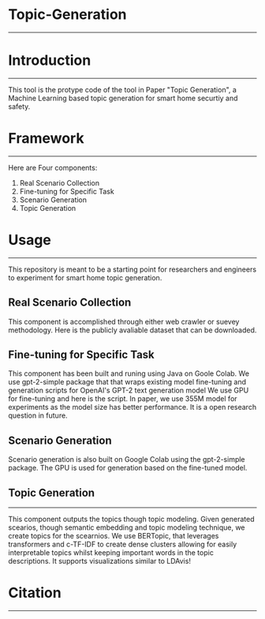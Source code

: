 # Topic-Generation
---------------------------------------

# Introduction
---------------------------------------
This tool is the protype code of the tool in 
Paper "Topic Generation",
a Machine Learning based topic generation for smart home securtiy and safety.


# Framework
---------------------------------------
Here are Four components:
1. Real Scenario Collection
2. Fine-tuning for Specific Task
3. Scenario Generation
4. Topic Generation


# Usage
---------------------------------------
This repository is meant to be a starting point for researchers and engineers to experiment for smart home topic generation.

## Real Scenario Collection
This component is accomplished through either web crawler or suevey methodology. 
Here is the publicly avaliable dataset that can be downloaded.

## Fine-tuning for Specific Task
This component has been built and runing using Java on Goole Colab. 
We use gpt-2-simple package that 
that wraps existing model fine-tuning and generation scripts for OpenAI's GPT-2 text generation model 
We use GPU for fine-tuning and here is the script.
In paper, we use 355M model for experiments as the model size has better performance. 
It is a open research question in future.

## Scenario Generation
Scenario generation is also built on Google Colab using the gpt-2-simple package. 
The GPU is used for generation based on the fine-tuned model.

## Topic Generation
---------------------------------------
This component outputs the topics though topic modeling. 
Given generated scearios,
though semantic embedding and topic modeling technique,
we create topics for the scearnios.
We use BERTopic, 
that leverages transformers and c-TF-IDF to create dense clusters allowing for easily interpretable topics whilst keeping important words in the topic descriptions.
It supports visualizations similar to LDAvis!


# Citation
---------------------------------------












